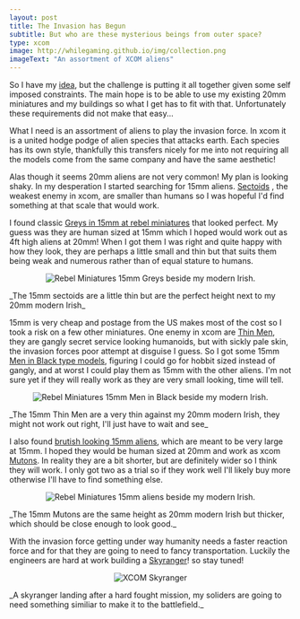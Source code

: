 ```yaml
---
layout: post
title: The Invasion has Begun
subtitle: But who are these mysterious beings from outer space?
type: xcom
image: http://whilegaming.github.io/img/collection.png
imageText: "An assortment of XCOM aliens"
---
```


So I have my [idea](http://whilegaming.github.io/2016-01-10-commander), but the challenge is putting it all together given
some self imposed constraints. The main hope is to be able to use my
existing 20mm miniatures and my buildings so what I get has to fit
with that. Unfortunately these requirements did not make that easy...

What I need is an assortment of aliens to play the invasion force. In
xcom it is a united hodge podge of alien species that attacks earth. Each
species has its own style, thankfully this transfers nicely for me
into not requiring all the models come from the same company and have
the same aesthetic!

Alas though it seems 20mm aliens are not very common! My plan is
looking shaky. In my desperation I started searching for 15mm aliens.
[Sectoids](http://www.ufopaedia.org/index.php?title=Sectoid_(EU2012)) , the weakest enemy in xcom, are smaller than humans so
I was hopeful I'd find something at that scale that would work.

I found classic [Greys in 15mm at rebel miniatures](http://www.rebelminis.com/15algrar.html) that looked
perfect. My guess was they are human sized at 15mm which I hoped would
work out as 4ft high aliens at 20mm! When I got them I was right and
quite happy with how they look, they are perhaps a little small and
thin but that suits them being weak and numerous rather than of equal
stature to humans.

<p align="center">
  <img src="http://whilegaming.github.io/img/greys.png" alt="Rebel Miniatures 15mm Greys beside my modern Irish."/>
</p>
_The 15mm sectoids are a little thin but are the perfect height next to my 20mm modern Irish_

15mm is very cheap and postage from the US makes most of the cost so I
took a risk on a few other miniatures. One enemy in xcom are [Thin Men](http://www.ufopaedia.org/index.php?title=Thin_Man_(EU2012)),
they are gangly secret service looking humanoids, but with sickly pale
skin, the invasion forces poor attempt at disguise I guess. So I got
some 15mm [Men in Black type models](http://www.rebelminis.com/15mmmeninblack.html), figuring I could go for
hobbit sized instead of gangly, and at worst I could play them as 15mm
with the other aliens. I'm not sure yet if they will really work as
they are very small looking, time will tell.

<p align="center">
  <img src="http://whilegaming.github.io/img/mib.png" alt="Rebel Miniatures 15mm Men in Black beside my modern Irish."/>
</p>
_The 15mm Thin Men are a very thin against my 20mm modern Irish, they might not work out right, I'll just have to wait and see_

I also found [brutish looking 15mm aliens](http://www.rebelminis.com/5150aliens.html), which are meant to be
very large at 15mm. I hoped they would be human sized at 20mm and work
as xcom [Mutons](http://www.ufopaedia.org/index.php?title=Muton_(EU2012)). In reality they are a bit shorter, but are
definitely wider so I think they will work. I only got two as a trial
so if they work well I'll likely buy more otherwise I'll have to find
something else.

<p align="center">
  <img src="http://whilegaming.github.io/img/mutons.png" alt="Rebel Miniatures 15mm aliens beside my modern Irish."/>
</p>
_The 15mm Mutons are the same height as 20mm modern Irish but thicker, which should be close enough to look good._

With the invasion force getting under way humanity needs a faster
reaction force and for that they are going to need to fancy
transportation. Luckily the engineers are hard at work building a
[Skyranger](http://www.ufopaedia.org/index.php?title=Skyranger_(EU2012))! so stay tuned!

<p align="center">
  <img src="http://whilegaming.github.io/img/skyranger.jpg" alt="XCOM Skyranger"/>
</p>
_A skyranger landing after a hard fought mission, my soliders are going to need something similiar to make it to the battlefield._
